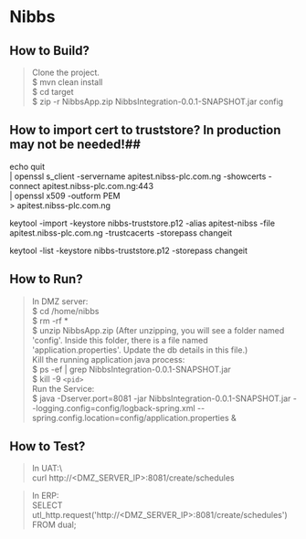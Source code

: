 # Nibbs

## How to Build? ##
      
>Clone the project.\
$ mvn clean install\
$ cd target\
$ zip -r NibbsApp.zip NibbsIntegration-0.0.1-SNAPSHOT.jar config

## How to import cert to truststore? In production may not be needed!##
echo quit\
         | openssl s_client -servername apitest.nibss-plc.com.ng -showcerts -connect apitest.nibss-plc.com.ng:443\
         | openssl x509 -outform PEM\
         > apitest.nibss-plc.com.ng

keytool -import -keystore nibbs-truststore.p12 -alias apitest-nibss -file apitest.nibss-plc.com.ng -trustcacerts -storepass changeit

keytool -list -keystore nibbs-truststore.p12 -storepass changeit


## How to Run? ##

>In DMZ server:\
    $ cd /home/nibbs\
    $ rm -rf *\
    $ unzip NibbsApp.zip (After unzipping, you will see a folder named 'config'. Inside this folder, there is a file named 'application.properties'. Update the db details in this file.)\
    Kill the running application java process:\
      $ ps -ef | grep NibbsIntegration-0.0.1-SNAPSHOT.jar\
      $ kill -9 `<pid>`\
    Run the Service:\
      $ java -Dserver.port=8081 -jar NibbsIntegration-0.0.1-SNAPSHOT.jar --logging.config=config/logback-spring.xml --spring.config.location=config/application.properties &

## How to Test? ##
    
>In UAT:\  
curl http://<DMZ_SERVER_IP>:8081/create/schedules

>In ERP:\
SELECT utl_http.request('http://<DMZ_SERVER_IP>:8081/create/schedules') FROM dual;
